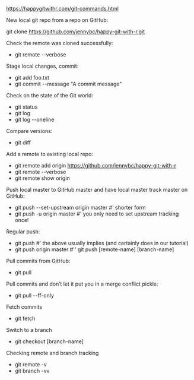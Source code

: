 https://happygitwithr.com/git-commands.html

New local git repo from a repo on GitHub:

git clone https://github.com/jennybc/happy-git-with-r.git

Check the remote was cloned successfully:

* git remote --verbose

Stage local changes, commit:

* git add foo.txt
* git commit --message "A commit message"

Check on the state of the Git world:

* git status
* git log
* git log --oneline

Compare versions:

* git diff

Add a remote to existing local repo:

* git remote add origin https://github.com/jennybc/happy-git-with-r
* git remote --verbose
* git remote show origin

Push local master to GitHub master and have local master track master on GitHub:

* git push --set-upstream origin master
#' shorter form
* git push -u origin master
#' you only need to set upstream tracking once!

Regular push:

* git push 
#' the above usually implies (and certainly does in our tutorial)
* git push origin master
#'' git push [remote-name] [branch-name]

Pull commits from GitHub:

* git pull

Pull commits and don’t let it put you in a merge conflict pickle:

* git pull --ff-only

Fetch commits

* git fetch

Switch to a branch

* git checkout [branch-name]

Checking remote and branch tracking

* git remote -v
* git branch -vv
